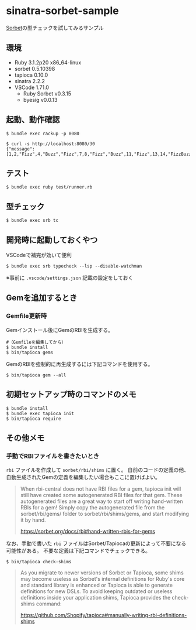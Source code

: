 # sinatra-sorbet-sample

[Sorbet](https://sorbet.org/)の型チェックを試してみるサンプル

## 環境

- Ruby 3.1.2p20 x86_64-linux
- sorbet 0.5.10398
- tapioca 0.10.0
- sinatra 2.2.2
- VSCode 1.71.0
  - Ruby Sorbet v0.3.15
  - byesig v0.0.13

## 起動、動作確認

```
$ bundle exec rackup -p 8080
```

```
$ curl -s http://localhost:8080/30
{"message":[1,2,"Fizz",4,"Buzz","Fizz",7,8,"Fizz","Buzz",11,"Fizz",13,14,"FizzBuzz",16,17,"Fizz",19,"Buzz","Fizz",22,23,"Fizz","Buzz",26,"Fizz",28,29,"FizzBuzz"]}
```

## テスト

```
$ bundle exec ruby test/runner.rb
```

## 型チェック

```
$ bundle exec srb tc
```

## 開発時に起動しておくやつ

VSCodeで補完が効いて便利

```
$ bundle exec srb typecheck --lsp --disable-watchman
```

※事前に `.vscode/settings.json` 記載の設定をしておく

## Gemを追加するとき

### Gemfile更新時

Gemインストール後にGemのRBIを生成する。

```
#（Gemfileを編集してから）
$ bundle install
$ bin/tapioca gems
```

GemのRBIを強制的に再生成するには下記コマンドを使用する。

```
$ bin/tapioca gem --all
```

## 初期セットアップ時のコマンドのメモ

```
$ bundle install
$ bundle exec tapioca init
$ bin/tapioca require
```

## その他メモ

### 手動でRBIファイルを書きたいとき

`rbi` ファイルを作成して `sorbet/rbi/shims` に置く。
自前のコードの定義の他、自動生成されたGemの定義を編集したい場合もここに置けばよい。

> When rbi-central does not have RBI files for a gem, tapioca init will still have created some autogenerated RBI files for that gem. These autogenerated files are a great way to start off writing hand-written RBIs for a gem! Simply copy the autogenerated file from the sorbet/rbi/gems/ folder to sorbet/rbi/shims/gems, and start modifying it by hand.
>
> https://sorbet.org/docs/rbi#hand-written-rbis-for-gems


なお、手動で書いた `rbi` ファイルはSorbet/Tapiocaの更新によって不要になる可能性がある。
不要な定義は下記コマンドでチェックできる。

```
$ bin/tapioca check-shims
```

> As you migrate to newer versions of Sorbet or Tapioca, some shims may become useless as Sorbet's internal definitions for Ruby's core and standard library is enhanced or Tapioca is able to generate definitions for new DSLs. To avoid keeping outdated or useless definitions inside your application shims, Tapioca provides the check-shims command:
>
> https://github.com/Shopify/tapioca#manually-writing-rbi-definitions-shims
